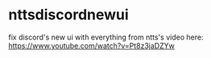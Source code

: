 # nttsdiscordnewui
fix discord's new ui with everything from ntts's video here: https://www.youtube.com/watch?v=Pt8z3jaDZYw
